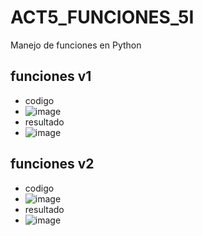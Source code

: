 # ACT5_FUNCIONES_5I
Manejo de funciones en Python
## funciones v1
- codigo
- ![image](https://github.com/user-attachments/assets/d536f547-036e-4982-8ea0-c657688feadc)
- resultado
- ![image](https://github.com/user-attachments/assets/1124b7cb-656b-4d89-8af4-de632b260df5)

## funciones v2
- codigo
- ![image](https://github.com/user-attachments/assets/bf3b7b20-531e-4b45-8bad-0ef7a7c7122d)
- resultado
- ![image](https://github.com/user-attachments/assets/c14f1f7d-a4ce-41cc-b7a0-b6823720e5ef)


